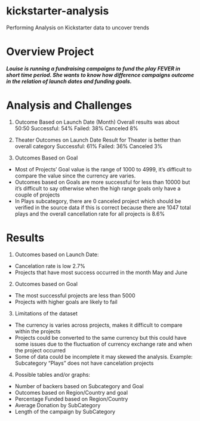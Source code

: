 # kickstarter-analysis
Performing Analysis on Kickstarter data to uncover trends
# Overview Project
##### Louise is running a fundraising campaigns to fund the play FEVER in short time period. She wants to know how difference campaigns outcome in the relation of launch dates and funding goals.

# Analysis and Challenges
1.	Outcome Based on Launch Date (Month) 
Overall results was about 50:50
Successful: 54%
Failed: 38%
Canceled 8%
       


2.	Theater Outcomes on Launch Date
Result for Theater is better than overall category
Successful: 61%
Failed: 36%
Canceled 3%

 

 

3.	Outcomes Based on Goal
*	Most of Projects’ Goal value is the range of 1000 to 4999, it’s difficult to compare the value since the currency are varies. 
*	Outcomes based on Goals are more successful for less than 10000 but it’s difficult to say otherwise when the high range goals only have a couple of projects
* In Plays subcategory, there are 0 canceled project which should be verified in the source data if this is correct because there are 1047 total plays and the overall cancellation rate for all projects is 8.6%

 

 

# Results

1.	Outcomes based on Launch Date:
*	Cancelation rate is low 2.7%
* Projects that have most success occurred in the month May and June
2.	Outcomes based on Goal
*	The most successful projects are less than 5000
*	Projects with higher goals are likely to fail
3.	Limitations of the dataset
*	The currency is varies across projects, makes it difficult to compare within the projects
*	Projects could be converted to the same currency but this could have some issues due to the fluctuation of currency exchange rate and when the project occurred
*	Some of data could be incomplete it may skewed the analysis. Example: Subcategory “Plays” does not have cancelation projects
4.	Possible tables and/or graphs:
*	Number of backers based on Subcategory and Goal
*	Outcomes based on Region/Country and goal 
*	Percentage Funded based on Region/Country
*	Average Donation by SubCategory
*	Length of the campaign by SubCategory
